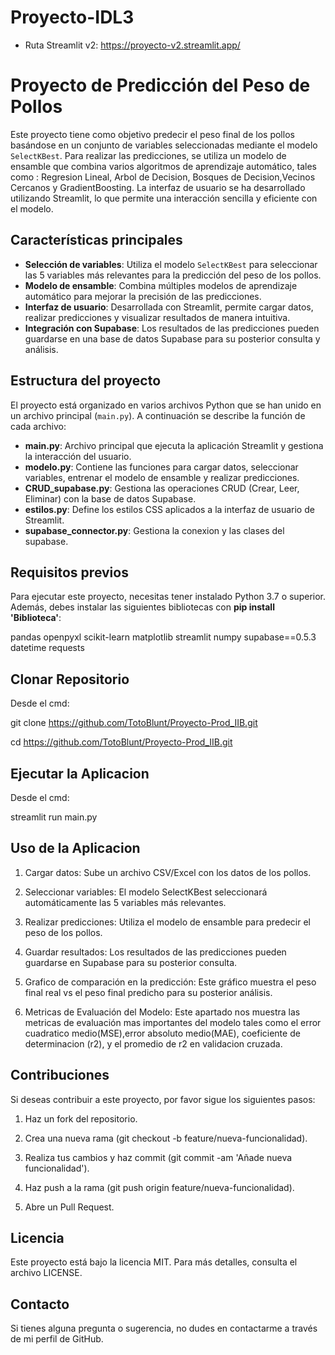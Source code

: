 # Proyecto-IDL3
* Ruta Streamlit v2: https://proyecto-v2.streamlit.app/
# Proyecto de Predicción del Peso de Pollos

Este proyecto tiene como objetivo predecir el peso final de los pollos basándose en un conjunto de variables seleccionadas mediante el modelo `SelectKBest`. Para realizar las predicciones, se utiliza un modelo de ensamble que combina varios algoritmos de aprendizaje automático, tales como : Regresion Lineal, Arbol de Decision, Bosques de Decision,Vecinos Cercanos y GradientBoosting. La interfaz de usuario se ha desarrollado utilizando Streamlit, lo que permite una interacción sencilla y eficiente con el modelo.

## Características principales

- **Selección de variables**: Utiliza el modelo `SelectKBest` para seleccionar las 5 variables más relevantes para la predicción del peso de los pollos.
- **Modelo de ensamble**: Combina múltiples modelos de aprendizaje automático para mejorar la precisión de las predicciones.
- **Interfaz de usuario**: Desarrollada con Streamlit, permite cargar datos, realizar predicciones y visualizar resultados de manera intuitiva.
- **Integración con Supabase**: Los resultados de las predicciones pueden guardarse en una base de datos Supabase para su posterior consulta y análisis.

## Estructura del proyecto

El proyecto está organizado en varios archivos Python que se han unido en un archivo principal (`main.py`). A continuación se describe la función de cada archivo:

- **main.py**: Archivo principal que ejecuta la aplicación Streamlit y gestiona la interacción del usuario.
- **modelo.py**: Contiene las funciones para cargar datos, seleccionar variables, entrenar el modelo de ensamble y realizar predicciones.
- **CRUD_supabase.py**: Gestiona las operaciones CRUD (Crear, Leer, Eliminar) con la base de datos Supabase.
- **estilos.py**: Define los estilos CSS aplicados a la interfaz de usuario de Streamlit.
- **supabase_connector.py**: Gestiona la conexion y las clases del supabase.

## Requisitos previos

Para ejecutar este proyecto, necesitas tener instalado Python 3.7 o superior. Además, debes instalar las siguientes bibliotecas con **pip install 'Biblioteca'**:

pandas
openpyxl
scikit-learn
matplotlib
streamlit
numpy
supabase==0.5.3
datetime
requests

## Clonar Repositorio

Desde el cmd:

git clone https://github.com/TotoBlunt/Proyecto-Prod_IIB.git

cd https://github.com/TotoBlunt/Proyecto-Prod_IIB.git

## Ejecutar la Aplicacion

Desde el cmd:

streamlit run main.py

## Uso de la Aplicacion

1. Cargar datos: Sube un archivo CSV/Excel con los datos de los pollos.

2. Seleccionar variables: El modelo SelectKBest seleccionará automáticamente las 5 variables más relevantes.

3. Realizar predicciones: Utiliza el modelo de ensamble para predecir el peso de los pollos.

4. Guardar resultados: Los resultados de las predicciones pueden guardarse en Supabase para su posterior consulta.

5. Grafico de comparación en la predicción: Este gráfico muestra el peso final real vs el peso final predicho para su posterior análisis.

6. Metricas de Evaluación del Modelo: Este apartado nos muestra las metricas de evaluación mas importantes del modelo tales como el error cuadratico medio(MSE),error absoluto medio(MAE), coeficiente de determinacion (r2), y el promedio de r2 en validacion cruzada.

## Contribuciones

Si deseas contribuir a este proyecto, por favor sigue los siguientes pasos:

1. Haz un fork del repositorio.

2. Crea una nueva rama (git checkout -b feature/nueva-funcionalidad).

3. Realiza tus cambios y haz commit (git commit -am 'Añade nueva funcionalidad').

4. Haz push a la rama (git push origin feature/nueva-funcionalidad).

5. Abre un Pull Request.

## Licencia

Este proyecto está bajo la licencia MIT. Para más detalles, consulta el archivo LICENSE.

## Contacto

Si tienes alguna pregunta o sugerencia, no dudes en contactarme a través de mi perfil de GitHub.
